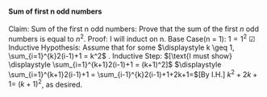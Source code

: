 #### Sum of first n odd numbers
Claim: 
   Sum of the first n odd numbers: Prove that the sum of the first $n$ odd numbers is equal to $n^2$.
Proof: 
	I will induct on n. 
	 Base Case(n = 1): $1 = 1^2$ ☑
	 Inductive Hypothesis: Assume that for some $\displaystyle k \geq 1, \sum_{i=1}^{k}2(i-1)+1 = k^2$ .
	 Inductive Step: $[\text{I must show} \displaystyle \sum_{i=1}^{k+1}2(i-1)+1 = (k+1)^2]$
	 $\displaystyle \sum_{i=1}^{k+1}2(i-1)+1 = \sum_{i-1}^{k}2(i-1)+1+2k+1=$[By I.H.]
	 $\displaystyle k^2+2k+1=$
	 $\displaystyle (k+1)^2$, as desired. 